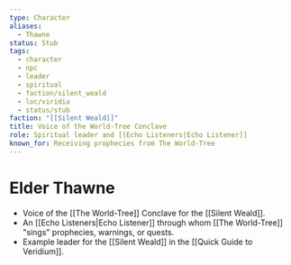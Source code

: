 ```yaml
---
type: Character
aliases:
  - Thawne
status: Stub
tags:
  - character
  - npc
  - leader
  - spiritual
  - faction/silent_weald
  - loc/viridia
  - status/stub
faction: "[[Silent Weald]]"
title: Voice of the World-Tree Conclave
role: Spiritual leader and [[Echo Listeners|Echo Listener]]
known_for: Receiving prophecies from The World-Tree
---
```

# Elder Thawne

* Voice of the [[The World-Tree]] Conclave for the [[Silent Weald]].
* An [[Echo Listeners|Echo Listener]] through whom [[The World-Tree]] "sings" prophecies, warnings, or quests.
* Example leader for the [[Silent Weald]] in the [[Quick Guide to Veridium]].